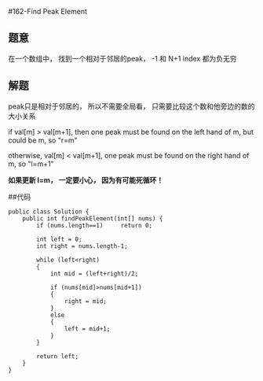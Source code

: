 #162-Find Peak Element

## 题意
在一个数组中， 找到一个相对于邻居的peak， -1 和 N+1 index 都为负无穷

## 解题
peak只是相对于邻居的， 所以不需要全局看， 只需要比较这个数和他旁边的数的大小关系

if  val[m] > val[m+1], then one peak must be found on the left hand of m, but could be m, so "r=m"

otherwise, val[m] < val[m+1], one peak must be found on the right hand of m, so "l=m+1"

**如果更新 l=m， 一定要小心， 因为有可能死循环！** 

##代码
```
public class Solution {
    public int findPeakElement(int[] nums) {
        if (nums.length==1)     return 0;
        
        int left = 0;
        int right = nums.length-1;
        
        while (left<right)
        {
            int mid = (left+right)/2;
            
            if (nums[mid]>nums[mid+1])
            {
                right = mid;
            }
            else
            {
                left = mid+1;
            }
        }
        
        return left;
    }
}
```

